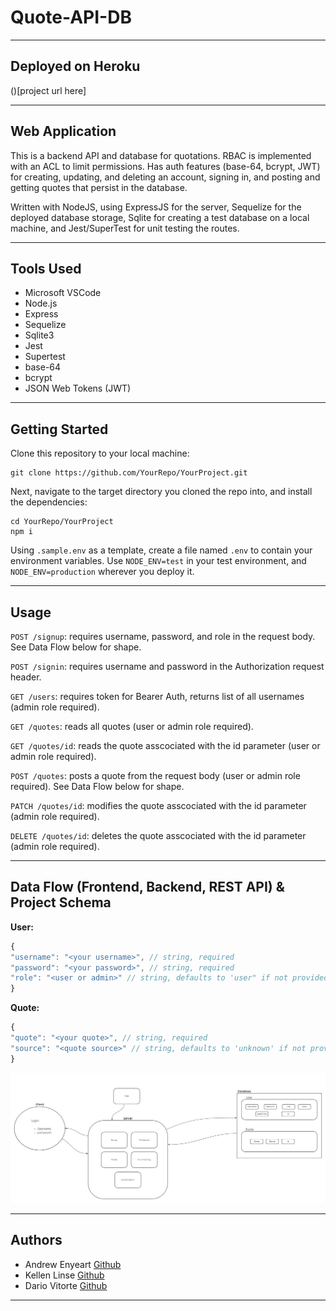 # Quote-API-DB

---------------------------------

## Deployed on Heroku

()[project url here]

---------------------------------

## Web Application

This is a backend API and database for quotations. RBAC is implemented with an ACL to limit permissions. Has auth features (base-64, bcrypt, JWT) for creating, updating, and deleting an account, signing in, and posting and getting quotes that persist in the database.

Written with NodeJS, using ExpressJS for the server, Sequelize for the deployed database storage, Sqlite for creating a test database on a local machine, and Jest/SuperTest for unit testing the routes.

---------------------------------

## Tools Used

- Microsoft VSCode
- Node.js
- Express
- Sequelize
- Sqlite3
- Jest
- Supertest
- base-64
- bcrypt
- JSON Web Tokens (JWT)

---------------------------------

## Getting Started

Clone this repository to your local machine:

```terminal
git clone https://github.com/YourRepo/YourProject.git
```

Next, navigate to the target directory you cloned the repo into, and install the dependencies:

```terminal
cd YourRepo/YourProject
npm i
```

Using `.sample.env` as a template, create a file named `.env` to contain your environment variables. Use `NODE_ENV=test` in your test environment, and `NODE_ENV=production` wherever you deploy it.

---------------------------------

## Usage

`POST /signup`: requires username, password, and role in the request body. See Data Flow below for shape.

`POST /signin`: requires username and password in the Authorization request header.

`GET /users`: requires token for Bearer Auth, returns list of all usernames (admin role required).

`GET /quotes`:  reads all quotes (user or admin role required).

`GET /quotes/id`: reads the quote asscociated with the id parameter (user or admin role required).

`POST /quotes`: posts a quote from the request body (user or admin role required). See Data Flow below for shape.

`PATCH /quotes/id`: modifies the quote asscociated with the id parameter (admin role required).

`DELETE /quotes/id`: deletes the quote asscociated with the id parameter (admin role required).

---------------------------------

## Data Flow (Frontend, Backend, REST API) & Project Schema

**User:**

```javascript
{
"username": "<your username>", // string, required
"password": "<your password>", // string, required
"role": "<user or admin>" // string, defaults to 'user" if not provided
}
```

**Quote:**

```javascript
{
"quote": "<your quote>", // string, required
"source": "<quote source>" // string, defaults to 'unknown' if not provided
} 
```

![Wire Frame](/resources/auth-wireframe.jpg)

---------------------------------

## Authors

- Andrew Enyeart [Github](https://github.com/aenyeart)
- Kellen Linse [Github](https://github.com/Kellen-Linse)
- Dario Vitorte [Github](https://github.com/dar5o)

---------------------------------
